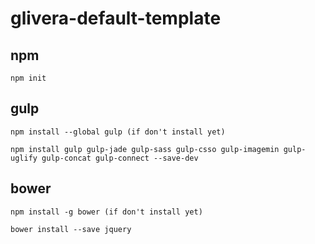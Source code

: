 # glivera-default-template
## npm
    npm init
## gulp
    npm install --global gulp (if don't install yet)
    
    npm install gulp gulp-jade gulp-sass gulp-csso gulp-imagemin gulp-uglify gulp-concat gulp-connect --save-dev
    
## bower
    npm install -g bower (if don't install yet)

    bower install --save jquery
